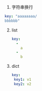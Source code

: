  1. 字符串换行

   ```yml
   key: "aaaaaaaa/
   bbbbbb"
   ```

2. list

   ```yml
   key:
     -
       a
     -
       b
   ```

3. dict

   ```yml
   key:
   	key1: v1
   	key2: v2
   ```

   